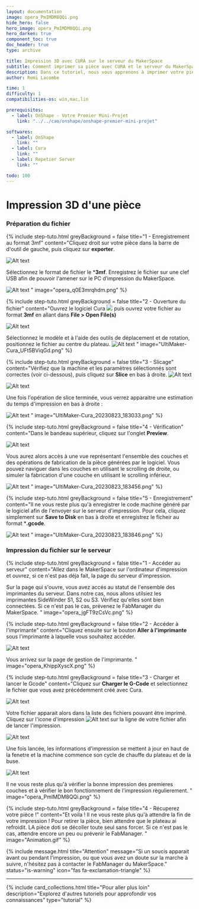 ```yaml
---
layout: documentation
image: opera_PmIMDM8QQi.png
hide_hero: false
hero_image: opera_PmIMDM8QQi.png
hero_darken: true
component_toc: true
doc_header: true
type: archive

title: Impression 3D avec CURA sur le serveur du MakerSpace
subtitle: Comment imprimer sa pièce avec CURA et le serveur du MakerSpace
description: Dans ce tutoriel, nous vous apprenons à imprimer votre pièce en utilisant le logiciel CURA et le serveur d'impression 3D du MakerSpace.
author: Remi Lacombe

time: 1
difficulty: 1
compatibilities-os: win,mac,lin

prerequisites:
  - label: OnShape - Votre Premier Mini-Projet
    link: "../../cao/onshape/onshape-premier-mini-projet"

softwares: 
  - label: OnShape
    link: ""
  - label: Cura
    link: ""
  - label: Repetier Server
    link: ""

todo: 100
---
```


# Impression 3D d'une pièce

### Préparation du fichier

{% include step-tuto.html 
greyBackground = false
title="1 - Enregistrement au format 3mf"
content="Cliquez droit sur votre pièce dans la barre de d'outil de gauche, puis cliquez sur **exporter**. 

![Alt text](opera_Cylzhb20xb.png)

Sélectionnez le format de fichier le ***3mf**. Enregistrez le fichier sur une clef USB afin de pouvoir l'amener sur le PC d’impression du MakerSpace.

![Alt text](opera_DlNDpXdAOZ.png)
"
image="opera_q0E3mrqhdm.png" %}

{% include step-tuto.html 
greyBackground = false
title="2 - Ouverture du fichier"
content="Ouvrez le logiciel Cura ![](20230823_182215.png) puis ouvrez votre fichier au format **3mf** en allant dans **File > Open File(s)**

![Alt text](UltiMaker-Cura_20230823_182245.png)

Sélectionnez le modèle et à l'aide des outils de déplacement et de rotation, positionnez le fichier au centre du plateau.
![Alt text](UltiMaker-Cura_20230823_182606.gif)
"
image="UltiMaker-Cura_UFt5BViqGd.png" %}

{% include step-tuto.html 
greyBackground = false
title="3 - Slicage"
content="Vérifiez que la machine et les paramètres sélectionnés sont correctes (voir ci-dessous), puis cliquez sur **Slice** en bas à droite. ![Alt text](UltiMaker-Cura_20230823_182901.png)

![Alt text](UltiMaker-Cura_20230823_182712.png)

Une fois l'opération de slice terminée, vous verrez apparaitre une estimation du temps d'impression en bas à droite :

![Alt text](UltiMaker-Cura_20230823_182943.png)
"
image="UltiMaker-Cura_20230823_183033.png" %}

{% include step-tuto.html 
greyBackground = false
title="4 - Vérification"
content="Dans le bandeau supérieur, cliquez sur l'onglet **Preview**. 

![Alt text](UltiMaker-Cura_20230823_183117.png)

Vous aurez alors accès à une vue représentant l'ensemble des couches et des opérations de fabrication de la pièce générées par le logiciel. Vous pouvez naviguer dans les couches en utilisant le scrolling de droite, ou simuler la fabrication d'une couche en utilisant le scrolling inférieur.

![Alt text](UltiMaker-Cura_20230823_183422.gif)
"
image="UltiMaker-Cura_20230823_183456.png" %}

{% include step-tuto.html 
greyBackground = false
title="5 - Enregistrement"
content="Il ne vous reste plus qu'à enregistrer le code machine généré par le logiciel afin de l'envoyer sur le serveur d'impression. Pour cela, cliquez simplement sur **Save to Disk** en bas à droite et enregistrez le ficheir au format ***.gcode**.

![Alt text](UltiMaker-Cura_20230823_183709.png)
"
image="UltiMaker-Cura_20230823_183846.png" %}

### Impression du fichier sur le serveur

{% include step-tuto.html 
greyBackground = false
title="1 - Accéder au serveur"
content="Allez dans le MakerSpace sur l'ordinateur d'impression et ouvrez, si ce n'est pas déja fait, la page du serveur d'impression.

Sur la page qui s'ouvre, vous avez accés au statut de l'ensemble des imprimantes du serveur. Dans notre cas, nous allons utilsiez les imprimantes SideWinder S1, S2 ou S3. Vérifiez qu'elles sont bien connectées. Si ce n'est pas le cas, prévenez le FabManager du MakerSpace.
"
image="opera_jgFT9zCsVc.png" %}

{% include step-tuto.html 
greyBackground = false
title="2 - Accéder à l'imprimante"
content="Cliquez ensuite sur le bouton **Aller à l'imprimante** sous l'imprimante à laquelle vous souhaitez accéder.

![Alt text](opera_AQgVbCvl0a.png)

Vous arrivez sur la page de gestion de l'imprimante. 
"
image="opera_KhippXyscX.png" %}

{% include step-tuto.html 
greyBackground = false
title="3 - Charger et lancer le Gcode"
content="Cliquez sur **Charger le G-Code** et selectionnez le fichier que vous avez précédemment créé avec Cura. 

![Alt text](opera_rqZdnGHzrr.png)

Votre fichier apparait alors dans la liste des fichiers pouvant être imprimé. Cliquez sur l'icone d'impression ![Alt text](opera_e3NAHhE1VJ.png) sur la ligne de votre fichier afin de lancer l'impression.

![Alt text](opera_AuKRv4tlRt.png)

Une fois lancée, les informations d'impression se mettent à jour en haut de la fenetre et la machine commence son cycle de chauffe du plateau et de la buse.

![Alt text](opera_TyOjruQrHo.png)

Il ne vous reste plus qu'à vérifier la bonne impression des premieres couches et à vérifier le bon fonctionnement de l'impression règulierement. 
"
image="opera_PmIMDM8QQi.png" %}

{% include step-tuto.html 
greyBackground = false
title="4 - Récuperez votre pièce !"
content="Et voila ! Il ne vous reste plus qu'à attendre la fin de votre impression ! Pour retirer la pièce, bien attendre que le plateau ai refroidit. LA pièce doti se décoller toute seul sans forcer. Si ce n'est pas le cas, attendre encore un peu ou prévenir le FabManager.
"
image="Animation.gif" %}

{% include message.html title="Attention" 
message="Si un soucis apparait avant ou pendant l'impression, ou que vous avez un doute sur la marche à suivre, n'hésitez pas à contacter le FabManager du MakerSpace." 
status="is-warning"
icon="fas fa-exclamation-triangle" %}

---

{%
  include card_collections.html
  title="Pour aller plus loin"
  description="Explorez d'autres tutoriels pour approfondir vos connaissances"
  type="tutorial"
%}